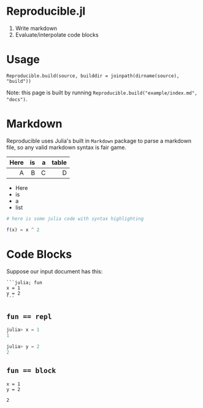 # Reproducible.jl

1. Write markdown
2. Evaluate/interpolate code blocks

# Usage

`Reproducible.build(source, builddir = joinpath(dirname(source), "build"))`

Note: this page is built by running `Reproducible.build("example/index.md", "docs")`.

# Markdown

Reproducible uses Julia's built in `Markdown` package to parse a markdown file, so any  valid markdown syntax is fair game.

| Here |  is |   a | table |
| ----:| ---:| ---:| -----:|
|    A |   B |   C |     D |

  * Here
  * is
  * a
  * list

```julia
# here is some julia code with syntax highlighting

f(x) = x ^ 2
```

# Code Blocks

Suppose our input document has this:

````
```julia; fun
x = 1 
y = 2
```
````

## `fun == repl`

```julia
julia> x = 1
1

julia> y = 2
2
```

## `fun == block`

```
x = 1
y = 2
```

```
2
```

